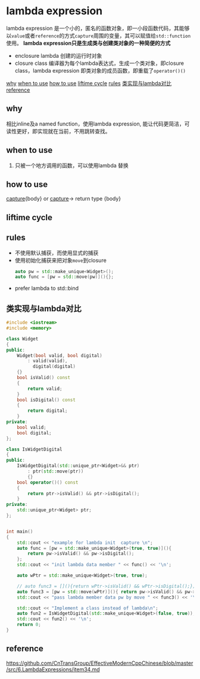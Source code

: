 # lambda expression
lambda expression 是一个小的，匿名的函数对象，即一小段函数代码，其能够以`value`或者`reference`的方式`capture`周围的变量，其可以赋值给`std::function`使用。
**lambda expression只是生成类与创建类对象的一种简便的方式**
- enclosure
  lambda 创建的运行时对象
- closure class
  编译器为每个lambda表达式，生成一个类对象，即closure class，lambda expression 即类对象的成员函数，即重载了`operator()()`

[why](#why)
[when to use](#when-to-use)
[how to use](#how-to-use)
[liftime cycle](#liftime-cycle)
[rules](#rules)
[类实现与lambda对比](#类实现与lambda对比)
[reference](#reference)


## why
相比inline及a named function，使用lambda expression, 能让代码更简洁，可读性更好，即实现就在当前，不用跳转查找。

## when to use
1. 只被一个地方调用的函数，可以使用lambda 替换

## how to use
[capture](parameters){body} or [capture](parameters)-> return type {body}

## liftime cycle

## rules
- 不使用默认捕获，而使用显式的捕获
- 使用初始化捕获来把对象`move`到closure
  ```cpp
  auto pw = std::make_unique<Widget>();
  auto func = [pw = std::move(pw)](){};
  ```
- prefer lambda to std::bind

## 类实现与lambda对比
```cpp
#include <iostream>
#include <memory>

class Widget
{
public:
    Widget(bool valid, bool digital)
        : valid(valid),
          digital(digital)
    {}
    bool isValid() const
    {
        return valid;
    }
    bool isDigital() const
    {
        return digital;
    }
private:
    bool valid;
    bool digital;
};

class IsWidgetDigital
{
public:
    IsWidgetDigital(std::unique_ptr<Widget>&& ptr)
        : ptr(std::move(ptr))
        {}
    bool operator()() const
    {
        return ptr->isValid() && ptr->isDigital();
    }
private:
    std::unique_ptr<Widget> ptr;
};


int main()
{
    std::cout << "example for lambda init  capture \n";
    auto func = [pw = std::make_unique<Widget>(true, true)](){
        return pw->isValid() && pw->isDigital();
    };
    std::cout << "init lambda data member " << func() << '\n';

    auto wPtr = std::make_unique<Widget>(true, true);

    // auto func3 = [](){return wPtr->isValid() && wPtr->isDigital();}; can't compile
    auto func3 = [pw = std::move(wPtr)](){ return pw->isValid() && pw->isDigital();};
    std::cout << "pass lambda member data pw by move " << func3() << '\n';

    std::cout << "Implement a class instead of lambda\n";
    auto fun2 = IsWidgetDigital(std::make_unique<Widget>(false, true));
    std::cout << fun2() << '\n';
    return 0;
}
```

## reference
https://github.com/CnTransGroup/EffectiveModernCppChinese/blob/master/src/6.LambdaExpressions/item34.md
